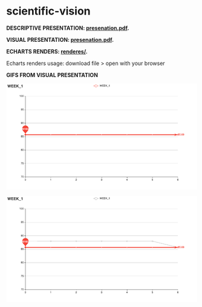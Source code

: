 # scientific-vision
 
**DESCRIPTIVE PRESENTATION: [presenation.pdf](https://github.com/tommasoromano/scientific-vision/blob/main/presentation.pdf).**

**VISUAL PRESENTATION: [presenation.pdf](https://github.com/tommasoromano/scientific-vision/blob/main/presentation_slides.pdf).**

**ECHARTS RENDERS: [renderes/](https://github.com/tommasoromano/scientific-vision/tree/main/renderers).**

Echarts renders usage: download file > open with your browser

**GIFS FROM VISUAL PRESENTATION**

![GIF1](https://github.com/tommasoromano/scientific-vision/blob/main/imgs/HB_MOVE.gif)

![GIF2](https://github.com/tommasoromano/scientific-vision/blob/main/imgs/HB_MOVE_sum.gif)
